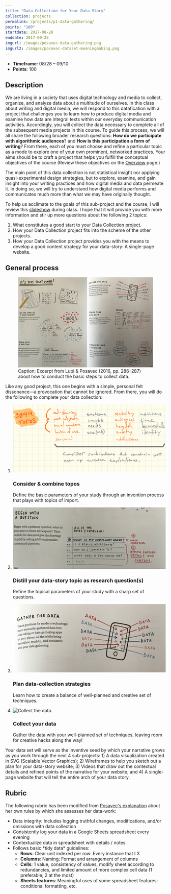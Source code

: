 ```yaml
---
title: "Data Collection for Your Data-Story"
collection: projects
permalink: /projects/p1-data-gathering/
points: "100"
startdate: 2017-08-28
enddate: 2017-09-25
imgurl: /images/posavec-data-gathering.png
imgurl2: /images/posavec-dataset-meaningmaking.png
---
```


<ul class="project-top-info">
  <li>
    <b>Timeframe</b>: 08/28 &ndash; 09/10</li>
  <li>
    <b>Points</b>: 100</li>
</ul>

## Description

We are living in a society that uses digital technology and media to collect, organize, and analyze data about a multitude of ourselves. In this class about writing and digital media, we will respond to this datafication with a project that challenges you to learn how to produce digital media and examine how data are integral texts within our everyday communication activities. Accordingly, you will collect the data necessary to complete all of the subsequent media projects in this course. To guide this process, we will all share the following broader research questions: **How do we participate with algorithmic audiences**? and **How is this participation a form of writing**? From there, each of you must choose and refine a particular topic as a mode to explore one of your own prominent, networked practices. Your aims should be to craft a project that helps you fulfill the conceptual objectives of the course (Review these objectives on the [Overview](/#conceptual-objectives) page.)

The main point of this data collection is not statistical insight nor applying quasi-experimental design strategies, but to explore, examine, and gain insight into your writing practices and how digital media and data permeate it. In doing so, we will try to understand how digital media performs and communicates much more than what we may have originally thought.

To help us acclimate to the goals of this sub-project and the course, I will review this [slideshow](https://docs.google.com/presentation/d/18c3SVpuc_m8mxHyvwAaf-wm1SPUTxYt-ZykAKx0zbJA/edit?usp=sharing) during class. I hope that it will provide you with more information and stir up more questions about the following 2 topics:

  1. What constitutes a good start to your Data Collection project.
  2. How your Data Collection project fits into the scheme of the other projects.
  3. How your Data Collection project provides you with the means to develop a good content strategy for your data-story: A single-page website.

## General process

<figure id="twitter-css-body" class="figure-inline proj-img">
  <img src="/images/deardata-data-process-1.png" alt="Excerpt from Lupi &amp; Posavec (2016, pp. 286&ndash;287) about how to conduct the basic steps to collect data." />
  <figcaption>
    Caption: Excerpt from Lupi &amp; Posavec (2016, pp. 286&ndash;287) about how to conduct the basic steps to collect data.
  </figcaption>
</figure>

Like any good project, this one begins with a simple, personal felt dissonance&mdash;a provocation that cannot be ignored. From there, you will do the following to complete your data collection:

<ol class="visual-list">
  <li>
    <img class="image" src="/images/3844-datastory-topos.png" alt="Data-gathering image" />
    <div class="content">
      <h3>Consider &amp; combine topos</h3>
      <p>
        Define the basic parameters of your study through an invention process that plays with topics of import.</p>
    </div>
  </li>
  <li>
    <img class="image" src="/images/deardata-data-process-question.jpg" alt="How to distill a good set of questions." />
    <div class="content">
      <h3>Distill your data-story topic as research question(s)</h3>
      <p>Refine the topical parameters of your study with a sharp set of questions.</p>
    </div>
  </li>
  <li>
    <img class="image" src="/images/deardata-data-process-collectionplan.png" alt="Plan for data collection." />
    <div class="content">
      <h3>Plan data-collection strategies</h3>
      <p>Learn how to create a balance of well-planned and creative set of techniques.</p>
    </div>
  </li>
  <li>
    <img class="image" src="/images/posavec-data-gathering.png" alt="Collect the data." />
    <div class="content">
      <h3>Collect your data</h3>
      <p>Gather the data with your well-planned set of techniques, leaving room for creative hacks along the way!</p>
    </div>
  </li>
</ol>

Your data set will serve as the inventive seed by which your narrative grows as you work through the next 4 sub-projects: 1) A data visualization created in SVG (Scalable Vector Graphics); 2) Wireframes to help you sketch out a plan for your data-story website; 3) Videos that draw out the contextual details and refined points of the narrative for your website; and 4) A single-page website that will tell the entire arch of your data story.

## Rubric

The following rubric has been modified from <a href="https://youtu.be/dwj22Fm3n5g?t=799" target="_blank">Posavec's explanation</a> about her own rules by which she assesses her data-work:

<ul>
  <li>
    Data integrity: Includes logging truthful changes, modifications, and/or omissions with data collection</li>
  <li>
    Consistently log your data in a Google Sheets spreadsheet every evening</li>
  <li>
    Contextualize data in spreadsheet with details / notes</li>
  <li>
    Follows basic *tidy data* guidelines:
      <ul>
        <li><b>Rows</b>: Clear unit indexed per row: Every instance that I X</li>
        <li><b>Columns</b>: Naming; Format and arrangement of columns</li>
        <li><b>Cells</b>: 1 value, consistency of values, modify sheet according to redundancies, and limited amount of more complex cell data (1 preferable; 2 at the most)</li>
        <li><b>Sheets features</b>: Meaningful uses of some spreadsheet features: conditional formatting, etc.</li>
      </ul>
  </li>
</ul>
